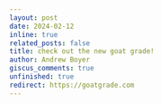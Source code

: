 ```yaml
---
layout: post
date: 2024-02-12
inline: true
related_posts: false
title: check out the new goat grade!
author: Andrew Boyer
giscus_comments: true
unfinished: true
redirect: https://goatgrade.com
---
```

